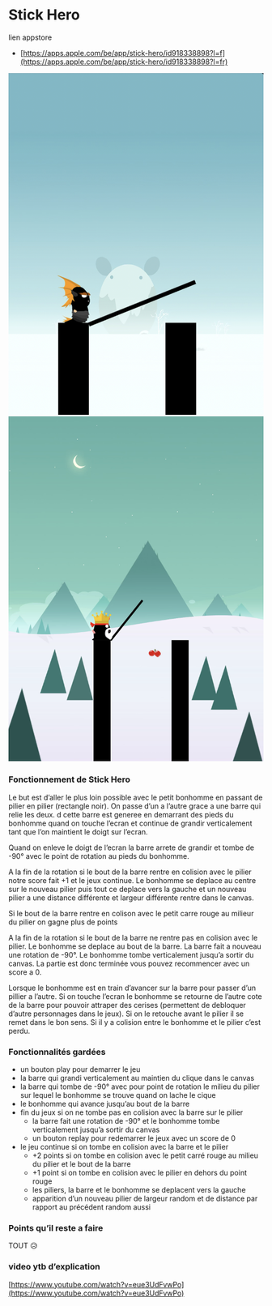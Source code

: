 # Stick Hero

lien appstore

- [https://apps.apple.com/be/app/stick-hero/id918338898?l=f](https://apps.apple.com/be/app/stick-hero/id918338898?l=fr)

![img/stickhero.png](img/stickhero.png)
![img/stickhero2.png](img/stickhero2.png)


### Fonctionnement  de Stick Hero

Le but est d’aller le plus loin possible avec le petit bonhomme en passant de pilier en pilier (rectangle noir). On passe d’un a l’autre grace a une barre qui relie les deux.
d
cette barre est generee en demarrant des pieds du bonhomme quand on touche l’ecran et continue de grandir verticalement tant que l’on maintient le doigt sur l’ecran.

Quand on enleve le doigt de l’ecran la barre arrete de grandir et tombe de -90° avec le point de rotation au pieds du bonhomme.

A la fin de la rotation si le bout de la barre rentre en colision avec le pilier notre score fait +1 et le jeux continue. Le bonhomme se deplace au centre sur le nouveau pilier puis tout ce deplace vers la gauche et un nouveau pilier a une distance différente et largeur différente rentre dans le canvas.

Si le bout de la barre rentre en colison avec le petit carre rouge au milieur du pilier on gagne plus de points

A la fin de la rotation si le bout de la barre ne rentre pas en colision avec le pilier. Le bonhomme se deplace au bout de la barre. La barre fait a nouveau une rotation de -90°. Le bonhomme tombe verticalement jusqu’a sortir du canvas. La partie est donc terminée vous pouvez recommencer avec un score a 0.

Lorsque le bonhomme est en train d’avancer sur la barre pour passer d’un pillier a l’autre. Si on touche l’ecran le bonhomme se retourne de l’autre cote de la barre pour pouvoir attraper des cerises (permettent de debloquer d’autre personnages dans le jeux). Si on le retouche avant le pilier il se remet dans le bon sens. Si il y a colision entre le bonhomme et le pilier c’est perdu.

### Fonctionnalités gardées

- un bouton play pour demarrer le jeu
- la barre qui grandi verticalement au maintien  du clique dans le canvas
- la barre qui tombe de -90° avec pour point de rotation le milieu du pilier sur lequel le bonhomme se trouve quand on lache le cique
- le bonhomme qui avance jusqu’au bout de la barre
- fin du jeux si on ne tombe pas en colision avec la barre sur le pilier
    - la barre fait une rotation de -90° et le bonhomme tombe verticalement jusqu’a sortir du canvas
    - un bouton replay pour redemarrer le jeux avec un score de 0
- le jeu continue si on tombe en colision avec la barre et le pilier
    - +2 points si on tombe en colision avec le petit carré rouge au milieu du pilier et le bout de la barre
    - +1 point si on tombe en colision avec le pilier en dehors du point rouge
    - les piliers, la barre et le bonhomme se deplacent vers la gauche
    - apparition d’un nouveau pilier de largeur random et de distance par rapport au précédent random aussi

### Points qu’il reste a faire

TOUT 😥

### video ytb d’explication

[https://www.youtube.com/watch?v=eue3UdFvwPo](https://www.youtube.com/watch?v=eue3UdFvwPo)